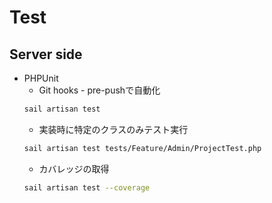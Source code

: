 # Test

## Server side

- PHPUnit
  - Git hooks - pre-pushで自動化
  ```zsh
  sail artisan test
  ```
  - 実装時に特定のクラスのみテスト実行
  ```zsh
  sail artisan test tests/Feature/Admin/ProjectTest.php
  ```
  - カバレッジの取得
  ```zsh
  sail artisan test --coverage
  ```
